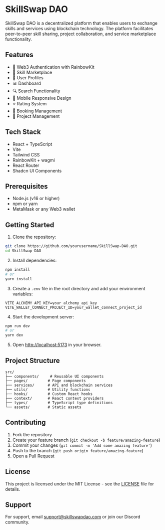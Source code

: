 # SkillSwap DAO

SkillSwap DAO is a decentralized platform that enables users to exchange skills and services using blockchain technology. The platform facilitates peer-to-peer skill sharing, project collaboration, and service marketplace functionality.

## Features

- 🔐 Web3 Authentication with RainbowKit
- 💼 Skill Marketplace
- 👥 User Profiles
- 📊 Dashboard
- 🔍 Search Functionality
- 📱 Mobile Responsive Design
- ⭐ Rating System
- 📅 Booking Management
- 🎯 Project Management

## Tech Stack

- React + TypeScript
- Vite
- Tailwind CSS
- RainbowKit + wagmi
- React Router
- Shadcn UI Components

## Prerequisites

- Node.js (v16 or higher)
- npm or yarn
- MetaMask or any Web3 wallet

## Getting Started

1. Clone the repository:
```bash
git clone https://github.com/yourusername/SkillSwap-DAO.git
cd SkillSwap-DAO
```

2. Install dependencies:
```bash
npm install
# or
yarn install
```

3. Create a `.env` file in the root directory and add your environment variables:
```env
VITE_ALCHEMY_API_KEY=your_alchemy_api_key
VITE_WALLET_CONNECT_PROJECT_ID=your_wallet_connect_project_id
```

4. Start the development server:
```bash
npm run dev
# or
yarn dev
```

5. Open [http://localhost:5173](http://localhost:5173) in your browser.

## Project Structure

```
src/
├── components/     # Reusable UI components
├── pages/         # Page components
├── services/      # API and blockchain services
├── utils/         # Utility functions
├── hooks/         # Custom React hooks
├── context/       # React context providers
├── types/         # TypeScript type definitions
└── assets/        # Static assets
```

## Contributing

1. Fork the repository
2. Create your feature branch (`git checkout -b feature/amazing-feature`)
3. Commit your changes (`git commit -m 'Add some amazing feature'`)
4. Push to the branch (`git push origin feature/amazing-feature`)
5. Open a Pull Request

## License

This project is licensed under the MIT License - see the [LICENSE](LICENSE) file for details.

## Support

For support, email support@skillswapdao.com or join our Discord community.

